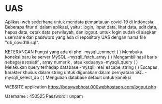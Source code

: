 # UAS
Aplikasi web sederhana untuk mendata pemantauan covid-19 di Indonesia. Beberapa fitur di dalam aplikasi, yaitu : login, input data, lihat data, edit data, hapus data, cetak data
perwilayah, dan logout. untuk login sudah di siapkan username dan password yang ada di repository UAS dengan nama file "db_covid19.sql".

KETERANGAN Fungsi yang ada di php -mysqli_connect ( ) Membuka koneksi baru ke server MySQL -mysqli_fetch_array ( ) Mengambil hasil baris sebagai asosiatif , array numerik , atau keduanya -mysqli_query ( ) Melakukan query terhadap database -mysqli_real_escape_string ( ) Escapes karakter khusus dalam string untuk digunakan dalam pernyataan SQL -mysqli_select_db ( ) Mengubah database default untuk koneksi

WEBSITE application
https://bdaywebhost.000webhostapp.com/logout.php

Username : 450525
Password : unpam
